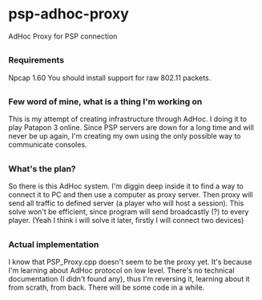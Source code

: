 # psp-adhoc-proxy
AdHoc Proxy for PSP connection
##
### Requirements
Npcap 1.60
  You should install support for raw 802.11 packets.
##
### Few word of mine, what is a thing I'm working on
This is my attempt of creating infrastructure through AdHoc. I doing it to play Patapon 3 online.
Since PSP servers are down for a long time and will never be up again, I'm creating my own using the only possible way to communicate consoles.
##
### What's the plan?
So there is this AdHoc system. I'm diggin deep inside it to find a way to connect it to PC and then use a computer as proxy server.
Then proxy will send all traffic to defined server (a player who will host a session).
This solve won't be efficient, since program will send broadcastly (?) to every player. (Yeah I think i will solve it later, firstly I will connect two devices)
##
### Actual implementation
I know that PSP_Proxy.cpp doesn't seem to be the proxy yet. It's because I'm learning about AdHoc protocol on low level.
There's no technical documentation (I didn't found any), thus I'm reversing it, learning about it from scrath, from back.
There will be some code in a while.
